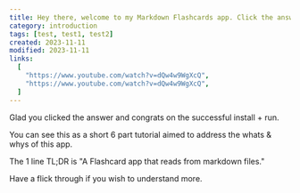 ```yaml
---
title: Hey there, welcome to my Markdown Flashcards app. Click the answer below to read more!
category: introduction
tags: [test, test1, test2]
created: 2023-11-11
modified: 2023-11-11
links:
  [
    "https://www.youtube.com/watch?v=dQw4w9WgXcQ",
    "https://www.youtube.com/watch?v=dQw4w9WgXcQ",
  ]
---
```


Glad you clicked the answer and congrats on the successful install + run.

You can see this as a short 6 part tutorial aimed to address the whats &amp; whys of this app.

The 1 line TL;DR is "A Flashcard app that reads from markdown files."

Have a flick through if you wish to understand more.
